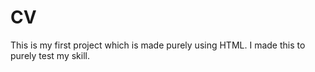 # CV
This is my first project which is made purely using HTML. I made this to purely test my skill.

